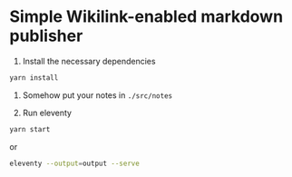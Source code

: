 # Simple Wikilink-enabled markdown publisher

1. Install the necessary dependencies

```sh
yarn install
```

1. Somehow put your notes in `./src/notes`

1. Run eleventy

```sh
yarn start
```

or

```sh
eleventy --output=output --serve
```
